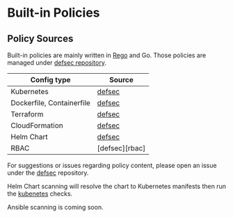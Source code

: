 # Built-in Policies

## Policy Sources

Built-in policies are mainly written in [Rego][rego] and Go.
Those policies are managed under [defsec repository][defsec].

| Config type               | Source               |
|---------------------------|----------------------|
| Kubernetes                | [defsec][kubernetes] |
| Dockerfile, Containerfile | [defsec][docker]     |
| Terraform                 | [defsec][defsec]     |
| CloudFormation            | [defsec][defsec]     |
| Helm Chart                | [defsec][kubernetes] |      
| RBAC                      | [defsec][rbac]       |      

For suggestions or issues regarding policy content, please open an issue under the [defsec][defsec] repository.

Helm Chart scanning will resolve the chart to Kubernetes manifests then run the [kubenetes][kubernetes] checks.

Ansible scanning is coming soon.

[rego]: https://www.openpolicyagent.org/docs/latest/policy-language/
[defsec]: https://github.com/aquasecurity/defsec
[kubernetes]: https://github.com/aquasecurity/defsec/tree/master/internal/rules/kubernetes
[kubernetes]: https://github.com/aquasecurity/defsec/tree/master/internal/rules/rbac
[docker]: https://github.com/aquasecurity/defsec/tree/master/internal/rules/docker
